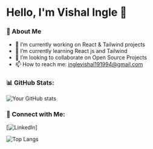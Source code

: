 # Hello, I'm Vishal Ingle 👋

### 🚀 About Me
- 🔭 I’m currently working on React & Tailwind projects
- 🌱 I’m currently learning React js and Tailwind
- 👯 I’m looking to collaborate on Open Source Projects
- 📫 How to reach me: inglevishal191994@gmail.com

### 📊 GitHub Stats:
![Your GitHub stats](https://github-readme-stats.vercel.app/api?username=Inglevishal1999&show_icons=true&theme=radical)

### 🔗 Connect with Me:
[![LinkedIn](https://www.linkedin.com/in/vishal-ingle-5465b923b?lipi=urn%3Ali%3Apage%3Ad_flagship3_profile_view_base_contact_details%3B69qJur4EQAOOyDRnArYuww%3D%3D)]

![Top Langs](https://github-readme-stats.vercel.app/api/top-langs/?username=Inglevishal1999&hide_progress=true)

